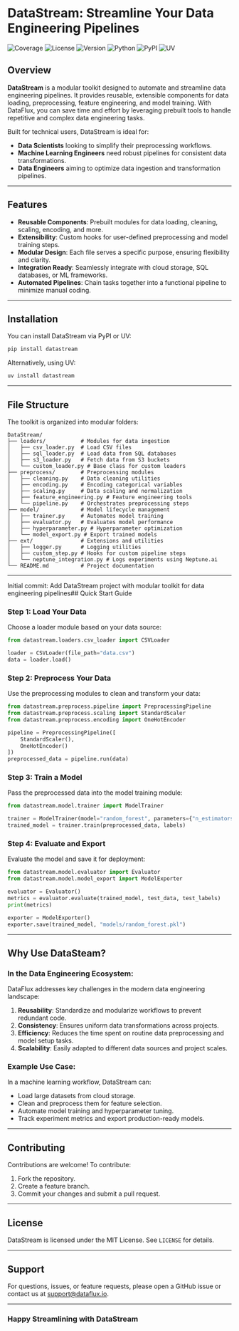 # DataStream: Streamline Your Data Engineering Pipelines


![Coverage](https://img.shields.io/badge/coverage-94%25-brightgreen)
![License](https://img.shields.io/badge/license-MIT-blue)
![Version](https://img.shields.io/badge/version-0.0.1-blue)
![Python](https://img.shields.io/badge/python-3.9%2B-blue)
![PyPI](https://img.shields.io/badge/pypi-v0.0.1-blue)
![UV](https://img.shields.io/badge/uv-v0.0.1-blue)


## Overview
**DataStream** is a modular toolkit designed to automate and streamline data engineering pipelines. It provides reusable, extensible components for data loading, preprocessing, feature engineering, and model training. With DataFlux, you can save time and effort by leveraging prebuilt tools to handle repetitive and complex data engineering tasks.


Built for technical users, DataStream is ideal for:
- **Data Scientists** looking to simplify their preprocessing workflows.
- **Machine Learning Engineers** need robust pipelines for consistent data transformations.
- **Data Engineers** aiming to optimize data ingestion and transformation pipelines.

---

## Features
- **Reusable Components**: Prebuilt modules for data loading, cleaning, scaling, encoding, and more.
- **Extensibility**: Custom hooks for user-defined preprocessing and model training steps.
- **Modular Design**: Each file serves a specific purpose, ensuring flexibility and clarity.
- **Integration Ready**: Seamlessly integrate with cloud storage, SQL databases, or ML frameworks.
- **Automated Pipelines**: Chain tasks together into a functional pipeline to minimize manual coding.

---

## Installation
You can install DataStream via PyPI or UV:

```bash
pip install datastream
```

Alternatively, using UV:

```bash
uv install datastream
```

---

## File Structure
The toolkit is organized into modular folders:

```
DataStream/
├── loaders/           # Modules for data ingestion
│   ├── csv_loader.py  # Load CSV files
│   ├── sql_loader.py  # Load data from SQL databases
│   ├── s3_loader.py   # Fetch data from S3 buckets
│   └── custom_loader.py # Base class for custom loaders
├── preprocess/        # Preprocessing modules
│   ├── cleaning.py    # Data cleaning utilities
│   ├── encoding.py    # Encoding categorical variables
│   ├── scaling.py     # Data scaling and normalization
│   ├── feature_engineering.py # Feature engineering tools
│   └── pipeline.py    # Orchestrates preprocessing steps
├── model/             # Model lifecycle management
│   ├── trainer.py     # Automates model training
│   ├── evaluator.py   # Evaluates model performance
│   ├── hyperparameter.py # Hyperparameter optimization
│   └── model_export.py # Export trained models
├── ext/               # Extensions and utilities
│   ├── logger.py      # Logging utilities
│   ├── custom_step.py # Hooks for custom pipeline steps
│   └── neptune_integration.py # Logs experiments using Neptune.ai
└── README.md          # Project documentation
```

---

Initial commit: Add DataStream project with modular toolkit for data engineering pipelines## Quick Start Guide

### Step 1: Load Your Data
Choose a loader module based on your data source:

```python
from datastream.loaders.csv_loader import CSVLoader

loader = CSVLoader(file_path="data.csv")
data = loader.load()
```

### Step 2: Preprocess Your Data
Use the preprocessing modules to clean and transform your data:

```python
from datastream.preprocess.pipeline import PreprocessingPipeline
from datastream.preprocess.scaling import StandardScaler
from datastream.preprocess.encoding import OneHotEncoder

pipeline = PreprocessingPipeline([
    StandardScaler(),
    OneHotEncoder()
])
preprocessed_data = pipeline.run(data)
```

### Step 3: Train a Model
Pass the preprocessed data into the model training module:

```python
from datastream.model.trainer import ModelTrainer

trainer = ModelTrainer(model="random_forest", parameters={"n_estimators": 100})
trained_model = trainer.train(preprocessed_data, labels)
```

### Step 4: Evaluate and Export
Evaluate the model and save it for deployment:

```python
from datastream.model.evaluator import Evaluator
from datastream.model.model_export import ModelExporter

evaluator = Evaluator()
metrics = evaluator.evaluate(trained_model, test_data, test_labels)
print(metrics)

exporter = ModelExporter()
exporter.save(trained_model, "models/random_forest.pkl")
```

---

## Why Use DataSteam?
### In the Data Engineering Ecosystem:
DataFlux addresses key challenges in the modern data engineering landscape:
1. **Reusability**: Standardize and modularize workflows to prevent redundant code.
2. **Consistency**: Ensures uniform data transformations across projects.
3. **Efficiency**: Reduces the time spent on routine data preprocessing and model setup tasks.
4. **Scalability**: Easily adapted to different data sources and project scales.

### Example Use Case:
In a machine learning workflow, DataStream can:
- Load large datasets from cloud storage.
- Clean and preprocess them for feature selection.
- Automate model training and hyperparameter tuning.
- Track experiment metrics and export production-ready models.

---

## Contributing
Contributions are welcome! To contribute:
1. Fork the repository.
2. Create a feature branch.
3. Commit your changes and submit a pull request.

---

## License
DataStream is licensed under the MIT License. See `LICENSE` for details.

---

## Support
For questions, issues, or feature requests, please open a GitHub issue or contact us at [support@dataflux.io](mailto:support@dataflux.io).

---

### Happy Streamlining with DataStream
